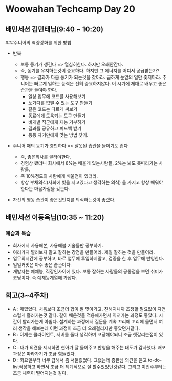 # Woowahan Techcamp Day 20

## 배민세션 김민태님(9:40 ~ 10:20)

###주니어의 역량강화를 위한 방법

- 반복 
    - 보통 동기가 생긴다 => 열심히한다. 하지만 오래안간다. 
    - 즉, 동기를 유지하는것이 중요하다. 하지만 그 에너지를 어디서 공급받는가? 
    - 행동 => 결과가 다음 동기가 되는것을 찾아라. 급하게 눈앞의 일만 좇지마라. 주니어는 빠르게 일하는 능력은 전혀 중요하지않다. 이 시기에 제대로 배우고 좋은 습관을 들여야 한다.
        - 일상 업무에 코드를 사용해보기
        - 노가다를 없앨 수 있는 도구 만들기
        - 같은 코드는 다르게 써보기
        - 동료에게 도움되는 도구 만들기
        - 비개발 직군에게 재능 기부하기 
        - 결과를 공유하고 피드백 받기 
        - 등등 자기만에게 맞는 방법 찾기.

- 주니어 때의 동기가 충만하다 => 잘못된 습관을 들이기도 쉽다 
    - 즉, 좋은회사를 골라야한다. 
    - 경험상 봤더니 회사에서 8%는 배울게 있는사람들, 2%는 봐도 못따라가는 사람들. 
    - 즉 10%정도의 사람에게 배울점이 있더라.
    - 항상 부채의식(사회에 빚을 지고있다고 생각하는 의식) 을 가지고 항상 배워야한다는 마음가짐을 갖는다.

 - 자신의 행동 습관이 좋은것인지를 의식하는것이 좋겠다. 

## 배민세션 이동욱님(10:35 ~ 11:20)

### 예습과 복습

- 회사에서 사용해본, 사용해볼 기술들만 공부하기. 
- 여러가지 찔러보지 말고 잘하는 강점을 만들어라. 제일 잘하는 것을 만들어라. 
- 업무외시간에 공부하고, 바로 업무에 투입하지말고, 검증을 한 후 업무에 반영한다. 
- 일일커밋은 아주 좋은 습관이다. 
- 개발자는 예체능, 직장인사이에 있다. 보통 잘하는 사람들의 공통점을 보면 취미가 코딩이다. 즉 예체능계열에 가깝다.


## 회고(3~4주차)

- A : 재밌었다. 처음보다 조금더 합이 잘 맞아가고, 친해지니까 조정할 필요없이 자연스럽게 흘러가는것 같다. 같이 배운것들 적용해가면서 익혀가는 과정도 좋았다. 시간이 빨리가는게 아쉽다. 설계하는 과정에서 질문을 계속 꼬리에 꼬리에 물면서 여러 생각을 해보는데 이런 과정이 조금 더 오래걸리지만 좋았던거같다. 
- B : 이제는 클라이언트, 서버를 둘다 생각하며 코딩해야되니 조금 헷갈리는점이 있다. 
- C : 내가 의견을 제시하면 현아가 잘 들어주고 반영을 해주는 태도가 감사했다. 배포과정은 따라가기가 조금 힘들었다. 
- D : 화요일부터 너무 급해서 좀 서둘렀었다. 그랬는데 종완님 의견을 듣고 to-do-list작성하고 하면서 조금 더 체계적으로 잘 할수있었던것같다. 그리고 이번주부터는 조금 체력이 떨어지는것 같다. 

